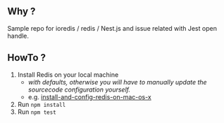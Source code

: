 ## Why ?

Sample repo for ioredis / redis / Nest.js and issue related with Jest open handle.

## HowTo ?

1.  Install Redis on your local machine
    *  *with defaults, otherwise you will have to manually update the sourcecode configuration yourself.*
    *  e.g. [install-and-config-redis-on-mac-os-x](https://medium.com/@petehouston/install-and-config-redis-on-mac-os-x-via-homebrew-eb8df9a4f298)
2.  Run `npm install`
3.  Run `npm test`